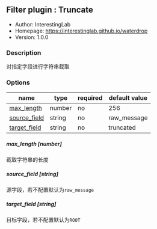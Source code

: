 ## Filter plugin : Truncate

* Author: InterestingLab
* Homepage: https://interestinglab.github.io/waterdrop
* Version: 1.0.0

### Description

对指定字段进行字符串截取

### Options

| name | type | required | default value |
| --- | --- | --- | --- |
| [max_length](#max_length-number) | number | no | 256 |
| [source_field](#source_field-string) | string | no | raw_message |
| [target_field](#target_field-string) | string | no | truncated |

##### max_length [number]

截取字符串的长度

##### source_field [string]

源字段，若不配置默认为`raw_message`

##### target_field [string]

目标字段，若不配置默认为`ROOT`
